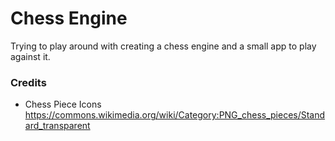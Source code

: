 # Chess Engine

Trying to play around with creating a chess engine and a small app to play
against it.

### Credits

- Chess Piece Icons <https://commons.wikimedia.org/wiki/Category:PNG_chess_pieces/Standard_transparent>
